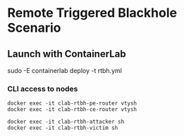 # Remote Triggered Blackhole Scenario

## Launch with ContainerLab

sudo -E containerlab deploy -t rtbh.yml

### CLI access to nodes

```Shell
docker exec -it clab-rtbh-pe-router vtysh
docker exec -it clab-rtbh-ce-router vtysh

docker exec -it clab-rtbh-attacker sh
docker exec -it clab-rtbh-victim sh
````
